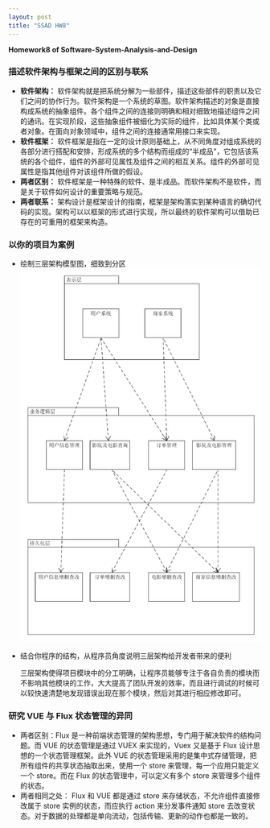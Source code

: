 ```yaml
---
layout: post
title: "SSAD HW8"
---
```

<b>Homework8 of Software-System-Analysis-and-Design</b>

### 描述软件架构与框架之间的区别与联系

- **软件架构：** 软件架构就是把系统分解为一些部件，描述这些部件的职责以及它们之间的协作行为。软件架构是一个系统的草图。软件架构描述的对象是直接构成系统的抽象组件。各个组件之间的连接则明确和相对细致地描述组件之间的通讯。在实现阶段，这些抽象组件被细化为实际的组件，比如具体某个类或者对象。在面向对象领域中，组件之间的连接通常用接口来实现。
- **软件框架：** 软件框架是指在一定的设计原则基础上，从不同角度对组成系统的各部分进行搭配和安排，形成系统的多个结构而组成的“半成品”，它包括该系统的各个组件，组件的外部可见属性及组件之间的相互关系。组件的外部可见属性是指其他组件对该组件所做的假设。
- **两者区别：** 软件框架是一种特殊的软件、是半成品。而软件架构不是软件，而是关于软件如何设计的重要策略与规范。
- **两者联系：** 架构设计是框架设计的指南，框架是架构落实到某种语言的确切代码的实现。架构可以以框架的形式进行实现，所以最终的软件架构可以借助已存在的可重用的框架来构造。

### 以你的项目为案例
- 绘制三层架构模型图，细致到分区
![3struct](https://github.com/joece/joece.github.io/blob/master/_includes/UMLs/3struct.png?raw=true)

- 结合你程序的结构，从程序员角度说明三层架构给开发者带来的便利
  
  三层架构使得项目模块中的分工明确，让程序员能够专注于各自负责的模块而不影响其他模块的工作，大大提高了团队开发的效率，而且进行调试的时候可以较快速清楚地发现错误出现在那个模块，然后对其进行相应修改即可。

### 研究 VUE 与 Flux 状态管理的异同
- 两者区别：Flux 是一种前端状态管理的架构思想，专门用于解决软件的结构问题。而 VUE 的状态管理是通过 VUEX 来实现的，Vuex 又是基于 Flux 设计思想的一个状态管理框架。此外 VUE 的状态管理采用的是集中式存储管理，把所有组件的共享状态抽取出来，使用一个 store 来管理，每一个应用只能定义一个 store。而在 Flux 的状态管理中，可以定义有多个 store 来管理多个组件的状态。
- 两者相同之处： Flux 和 VUE 都是通过 store 来存储状态，不允许组件直接修改属于 store 实例的状态，而应执行 action 来分发事件通知 store 去改变状态。对于数据的处理都是单向流动，包括传输、更新的动作也都是一致的。
